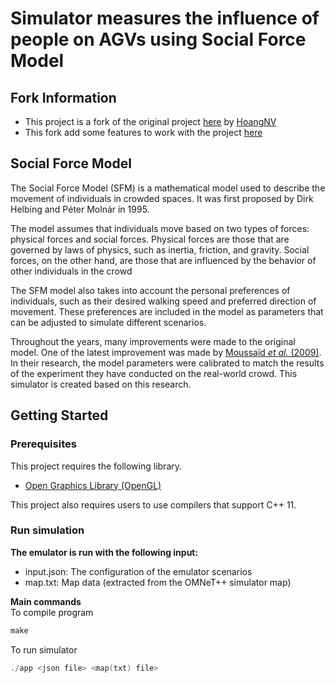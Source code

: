 # Simulator measures the influence of people on AGVs using Social Force Model

## Fork Information

- This project is a fork of the original project [here](https://github.com/bkhnk48/hoangnv-sfm.git) by [HoangNV](https://github.com/bkhnk48)
- This fork add some features to work with the project [here](https://github.com/bkhnk48/pathPlanningSimulation.git)

## Social Force Model
The Social Force Model (SFM) is a mathematical model used to describe the movement of individuals in crowded spaces. It was first proposed by Dirk Helbing and Péter Molnár in 1995. 

The model assumes that individuals move based on two types of forces: physical forces and social forces. Physical forces are those that are governed by laws of physics, such as inertia, friction, and gravity. Social forces, on the other hand, are those that are influenced by the behavior of other individuals in the crowd

The SFM model also takes into account the personal preferences of individuals, such as their desired walking speed and preferred direction of movement. These preferences are included in the model as parameters that can be adjusted to simulate different scenarios.

Throughout the years, many improvements were made to the original model. One of the latest improvement was made
by [Moussaïd *et al.* (2009)](https://doi.org/10.1098/rspb.2009.0405). In their research, the model parameters were
calibrated to match the results of the experiment they have conducted on the real-world crowd. This simulator is created based on this research.

## Getting Started

### Prerequisites

This project requires the following library.
- [Open Graphics Library (OpenGL)](https://www.opengl.org/)

This project also requires users to use compilers that support C++ 11.

### Run simulation

**The emulator is run with the following input:**
- input.json: The configuration of the emulator scenarios
- map.txt: Map data (extracted from the OMNeT++ simulator map)

<!-- **Create a Pointer to the <code>SocialForce</code> Object** -->
**Main commands** <br/>
To compile program
```cpp
make
```
To run simulator

```cpp
./app <json file> <map(txt) file>
```